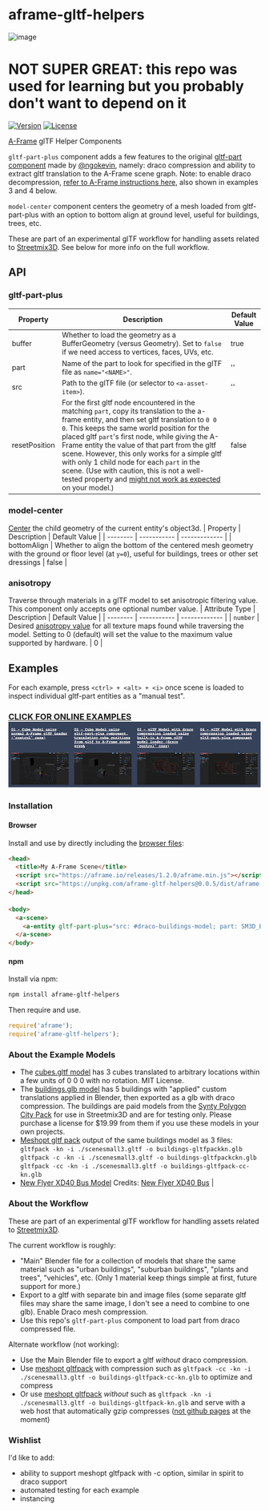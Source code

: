# aframe-gltf-helpers

![image](https://user-images.githubusercontent.com/470477/213101219-02bb88e8-871b-4009-b685-a8f71212907c.jpg)
# NOT SUPER GREAT: this repo was used for learning but you probably don't want to depend on it

[![Version](http://img.shields.io/npm/v/aframe-gltf-helpers.svg?style=flat-square)](https://npmjs.org/package/aframe-gltf-helpers)
[![License](http://img.shields.io/npm/l/aframe-gltf-helpers.svg?style=flat-square?cachebust=true)](https://npmjs.org/package/aframe-gltf-helpers)

[A-Frame](https://aframe.io) glTF Helper Components

`gltf-part-plus` component adds a few features to the original [gltf-part component](https://github.com/supermedium/superframe/tree/master/components/gltf-part) made by [@ngokevin](github.com/ngokevin), namely: draco compression and ability to extract gltf translation to the A-Frame scene graph. Note: to enable draco decompression, [refer to A-Frame instructions here](https://aframe.io/docs/1.0.0/components/gltf-model.html#geometry-compression-with-draco), also shown in examples 3 and 4 below.

`model-center` component centers the geometry of a mesh loaded from gltf-part-plus with an option to bottom align at ground level, useful for buildings, trees, etc.

These are part of an experimental glTF workflow for handling assets related to [Streetmix3D](https://github.com/kfarr/streetmix3d). See below for more info on the full workflow.

## API

### gltf-part-plus
| Property | Description | Default Value |
| -------- | -----------                                                                                                                        | ------------- |
| buffer   | Whether to load the geometry as a BufferGeometry (versus Geometry). Set to `false` if we need access to vertices, faces, UVs, etc. | true          |
| part     | Name of the part to look for specified in the glTF file as `name="<NAME>"`.                                                       | ''            |
| src      | Path to the glTF file (or selector to `<a-asset-item>`).                                                                           | ''            |
| resetPosition | For the first gltf node encountered in the matching `part`, copy its translation to the a-frame entity, and then set gltf translation to `0 0 0`. This keeps the same world position for the placed gltf `part`'s first node, while giving the A-Frame entity the value of that part from the gltf scene. However, this only works for a simple gltf with only 1 child node for each `part` in the scene. (Use with caution, this is not a well-tested property and [might not work as expected](https://github.com/kfarr/aframe-gltf-helpers/issues/1) on your model.) | false |

### model-center
[Center](https://threejs.org/docs/#api/en/core/Geometry.center) the child geometry of the current entity's object3d.
| Property | Description | Default Value |
| -------- | -----------                                                                                                                        | ------------- |
| bottomAlign   | Whether to align the bottom of the centered mesh geometry with the ground or floor level (at `y=0`), useful for buildings, trees or other set dressings | false |

### anisotropy
Traverse through materials in a glTF model to set anisotropic filtering value. This component only accepts one optional number value.
| Attribute Type | Description | Default Value |
| -------- | -----------                                                                                                                        | ------------- |
| `number`   | Desired [anisotropy value](https://threejs.org/docs/#api/en/textures/Texture.anisotropy) for all texture maps found while traversing the model. Setting to 0 (default) will set the value to the maximum value supported by hardware. | 0 |


## Examples
For each example, press `<ctrl> + <alt> + <i>` once scene is loaded to inspect individual gltf-part entities as a "manual test".

### [CLICK FOR ONLINE EXAMPLES <img src="./examples/screenshots/examples.jpg" />](https://kfarr.github.io/aframe-gltf-helpers/)


### Installation

#### Browser

Install and use by directly including the [browser files](dist):

```html
<head>
  <title>My A-Frame Scene</title>
  <script src="https://aframe.io/releases/1.2.0/aframe.min.js"></script>
  <script src="https://unpkg.com/aframe-gltf-helpers@0.0.5/dist/aframe-gltf-helpers.min.js"></script>
</head>

<body>
  <a-scene>
    <a-entity gltf-part-plus="src: #draco-buildings-model; part: SM3D_Bld_Mixed_Corner_4fl;" model-center anisotropy></a-entity>
  </a-scene>
</body>
```

#### npm

Install via npm:

```bash
npm install aframe-gltf-helpers
```

Then require and use.

```js
require('aframe');
require('aframe-gltf-helpers');
```

### About the Example Models
* The [cubes.gltf model](https://github.com/kfarr/aframe-gltf-helpers/blob/master/examples/cubes.gltf) has 3 cubes translated to arbitrary locations within a few units of 0 0 0 with no rotation. MIT License.
* The [buildings.glb model](https://github.com/kfarr/aframe-gltf-helpers/blob/master/examples/buildings.glb) has 5 buildings with "applied" custom translations applied in Blender, then exported as a glb with draco compression. The buildings are paid models from the [Synty Polygon City Pack](https://syntystore.com/products/polygon-city-pack) for use in Streetmix3D and are for testing only. Please purchase a license for $19.99 from them if you use these models in your own projects.
* [Meshopt gltf pack](https://github.com/zeux/meshoptimizer/blob/master/gltf/README.md) output of the same buildings model as 3 files:
`gltfpack -kn -i ./scenesmall3.gltf -o buildings-gltfpackkn.glb`
`gltfpack -c -kn -i ./scenesmall3.gltf -o buildings-gltfpackckn.glb`
`gltfpack -cc -kn -i ./scenesmall3.gltf -o buildings-gltfpack-cc-kn.glb`
* [New Flyer XD40 Bus Model](https://github.com/kfarr/aframe-gltf-helpers/blob/master/examples/XD40.glb) Credits: [New Flyer XD40 Bus](https://sketchfab.com/3d-models/new-flyer-xd40-d61e475543324d21aa24b2b208fbf3c5) |

### About the Workflow
These are part of an experimental glTF workflow for handling assets related to [Streetmix3D](https://github.com/kfarr/streetmix3d). 

The current workflow is roughly:
- "Main" Blender file for a collection of models that share the same material such as "urban buildings", "suburban buildings", "plants and trees", "vehicles", etc. (Only 1 material keep things simple at first, future support for more.)
- Export to a gltf with separate bin and image files (some separate gltf files may share the same image, I don't see a need to combine to one glb). Enable Draco mesh compression.
- Use this repo's `gltf-part-plus` component to load part from draco compressed file.

Alternate workflow (not working):
- Use the Main Blender file to export a gltf *without* draco compression.
- Use [meshopt gltfpack](https://github.com/zeux/meshoptimizer/blob/master/gltf/README.md) with compression such as `gltfpack -cc -kn -i ./scenesmall3.gltf -o buildings-gltfpack-cc-kn.glb` to optimize and compress
- Or use [meshopt gltfpack](https://github.com/zeux/meshoptimizer/blob/master/gltf/README.md) *without* such as `gltfpack -kn -i ./scenesmall3.gltf -o buildings-gltfpack-kn.glb` and serve with a web host that automatically gzip compresses ([not github pages](https://github.community/t/support-for-gzip-on-glb-3d-model-files/11004) at the moment)

### Wishlist

I'd like to add:
* ability to support meshopt gltfpack with -c option, similar in spirit to draco support
* automated testing for each example
* instancing
